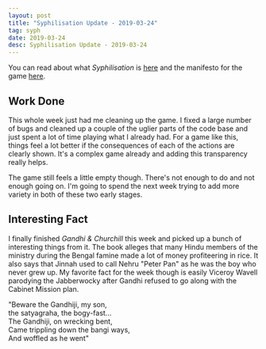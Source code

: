 ```yaml
---
layout: post
title: "Syphilisation Update - 2019-03-24"
tag: syph
date: 2019-03-24
desc: Syphilisation Update - 2019-03-24
---
```



You can read about what *Syphilisation* is [here](/blog/syph/announce) and the manifesto for the game [here](/blog/syph/manifesto).

## Work Done

This whole week just had me cleaning up the game. I fixed a large number of bugs and cleaned up a couple of the uglier parts of the code base and just spent a lot of time playing what I already had. For a game like this, things feel a lot better if the consequences of each of the actions are clearly shown. It's a complex game already and adding this transparency really helps.


The game still feels a little empty though. There's not enough to do and not enough going on. I'm going to spend the next week trying to add more variety in both of these two early stages.

## Interesting Fact

I finally finished *Gandhi & Churchill* this week and picked up a bunch of interesting things from it. The book alleges that many Hindu members of the ministry during the Bengal famine made a lot of money profiteering in rice. It also says that Jinnah used to call Nehru "Peter Pan" as he was the boy who never grew up. My favorite fact for the week though is easily Viceroy Wavell parodying the Jabberwocky after Gandhi refused to go along with the Cabinet Mission plan.


"Beware the Gandhiji, my son,<br />
the satyagraha, the bogy-fast...<br />
The Gandhiji, on wrecking bent,<br />
Came trippling down the bangi ways,<br />
And woffled as he went"


